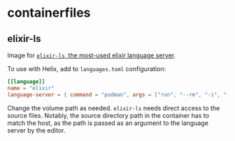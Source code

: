 # containerfiles

## elixir-ls

Image for [`elixir-ls`, the most-used elixir language server](https://github.com/elixir-lsp/elixir-ls).

To use with Helix, add to `languages.toml` configuration:

```toml
[[language]]
name = "elixir"
language-server = { command = "podman", args = ["run", "--rm", "-i", "-v", "/home/oskar/development/:/home/oskar/development/", "ghcr.io/oskarkook/containerfiles/elixir-ls:latest"], config = { elixirLS.dialyzerEnabled = false } }
```

Change the volume path as needed. `elixir-ls` needs direct access to the source files. Notably, the source directory path in the container has to match the host, as the path is passed as an argument to the language server by the editor.

